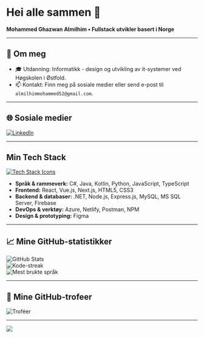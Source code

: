 # Hei alle sammen 👋

**Mohammed Ghazwan Almilhim • Fullstack utvikler basert i Norge**

---

## 💫 Om meg
- 🎓 Utdanning: Informatikk - design og utvikling av it-systemer ved Høgskolen i Østfold.
- 📫 Kontakt: Finn meg på sosiale medier eller send e-post til `almilhimmohammed52@gmail.com`.  

---

## 🌐 Sosiale medier
[![LinkedIn](https://img.shields.io/badge/LinkedIn-%230077B5.svg?logo=linkedin&logoColor=white)](https://www.linkedin.com/in/mohammed-ghazwan-almilhim/)  

---

## Min Tech Stack
[![Tech Stack Icons](https://skillicons.dev/icons?i=cs,java,kotlin,python,js,ts,react,vue,next,html,css,dotnet,nodejs,express,mysql,azure,firebase,postman,netlify,npm,figma)](https://skillicons.dev)


- **Språk & rammeverk:** C#, Java, Kotlin, Python, JavaScript, TypeScript  
- **Frontend:** React, Vue.js, Next.js, HTML5, CSS3  
- **Backend & databaser:** .NET, Node.js, Express.js, MySQL, MS SQL Server, Firebase  
- **DevOps & verktøy:** Azure, Netlify, Postman, NPM  
- **Design & prototyping:** Figma  

---

## 📈 Mine GitHub-statistikker
![GitHub Stats](https://github-readme-stats.vercel.app/api?username=mohammedghazwanalmilhim&theme=dark&hide_border=true&include_all_commits=true&count_private=true&cache_seconds=30)  
![Kode-streak](https://github-readme-streak-stats.herokuapp.com/?user=mohammedghazwanalmilhim&theme=dark&hide_border=true)  
![Mest brukte språk](https://github-readme-stats.vercel.app/api/top-langs/?username=mohammedghazwanalmilhim&theme=dark&hide_border=true&layout=compact&cache_seconds=30)  



---

## 🏅 Mine GitHub-trofeer
![Troféer](https://github-profile-trophy.vercel.app/?username=MohammedGhazwanAlmilhim&theme=onestar&no-frame=true&no-bg=false&margin-w=4)  

---


[![](https://visitcount.itsvg.in/api?id=MohammedGhazwanAlmilhim&label=Visninger&color=12&icon=0&pretty=true)](https://visitcount.itsvg.in)  
